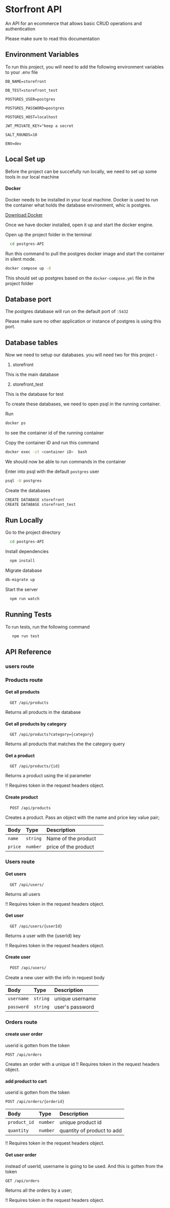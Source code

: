 # Storfront API

An API for an ecommerce that allows basic CRUD operations and authentication

Please make sure to read this documentation

## Environment Variables

To run this project, you will need to add the following environment variables to your .env file

`DB_NAME=storefront`

`DB_TEST=storefront_test`

`POSTGRES_USER=postgres`

`POSTGRES_PASSWORD=postgres`

`POSTGRES_HOST=localhost`

`JWT_PRIVATE_KEY="keep a secret`

`SALT_ROUNDS=10`

`ENV=dev`

## Local Set up

Before the project can be succefully run locally, we need to set up some tools in our local machine

#### Docker

Docker needs to be installed in your local machine. Docker is used to run the container what holds the database environment, whic is postgres.

[Download Docker](https://www.docker.com/)

Once we have docker installed, open it up and start the docker engine.

Open up the project folder in the terminal

```bash
  cd postgres-API
```

Run this command to pull the postgres docker image and start the container in silent mode.

```bash
docker compose up -d
```

This should set up postgres based on the `docker-compose.yml` file in the project folder

## Database port

The postgres database will run on the default port of `:5432`

Please make sure no other application or instance of postgres is using this port.

## Database tables

Now we need to setup our databases.
you will need two for this project -

1. storefront

This is the main database

2. storefront_test

This is the database for test

To create these databases, we need to open psql in the running container.

Run

```bash
docker ps
```

to see the container id of the running container

Copy the container iD and run this command

```bash
docker exec -it <container iD>  bash
```

We should now be able to run commands in the container

Enter into psql with the default `postgres` user

```bash
psql -U postgres
```

Create the databases

```bash
CREATE DATABASE storefront
CREATE DATABASE storefront_test
```

## Run Locally

Go to the project directory

```bash
  cd postgres-API
```

Install dependencies

```bash
  npm install
```

Migrate database

```bash
db-migrate up
```

Start the server

```bash
  npm run watch
```

## Running Tests

To run tests, run the following command

```bash
   npm run test
```

## API Reference

### users route

### Products route

#### Get all products

```http
  GET /api/products
```

Returns all products in the database

#### Get all products by category

```http
  GET /api/products?category={category}
```

Returns all products that matches the the category query

#### Get a product

```http
  GET /api/products/{id}
```

Returns a product using the id parameter

!! Requires token in the request headers object.

#### Create product

```http
  POST /api/products
```

Creates a product. Pass an object with the name and price key value pair;

| Body    | Type     | Description          |     |
| :------ | :------- | :------------------- | :-- |
| `name`  | `string` | Name of the product  |     |
| `price` | `number` | price of the product |     |

### Users route

#### Get users

```http
  GET /api/users/
```

Returns all users

!! Requires token in the request headers object.

#### Get user

```http
  GET /api/users/{userId}
```

Returns a user with the {userId} key

!! Requires token in the request headers object.

#### Create user

```bash
  POST /api/users/
```

Create a new user with the info in request body

| Body       | Type     | Description     |
| :--------- | :------- | :-------------- |
| `username` | `string` | unique username |
| `password` | `string` | user's password |

### Orders route

#### create user order

userid is gotten from the token

```http
POST /api/orders
```

Creates an order with a unique id
!! Requires token in the request headers object.

#### add product to cart

userid is gotten from the token

```http
POST /api/orders/{orderid}
```

| Body         | Type     | Description                |
| :----------- | :------- | :------------------------- |
| `product_id` | `number` | unique product id          |
| `quantity`   | `number` | quantity of product to add |

!! Requires token in the request headers object.

#### Get user order

instead of userId, username is going to be used. And this is gotten from the token

```http
GET /api/orders
```

Returns all the orders by a user;

!! Requires token in the request headers object.
